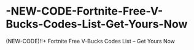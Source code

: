 # -NEW-CODE-Fortnite-Free-V-Bucks-Codes-List-Get-Yours-Now
(NEW-CODE)!!+ Fortnite Free V-Bucks Codes List – Get Yours Now
